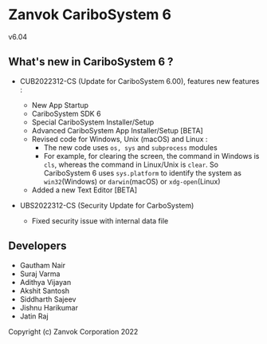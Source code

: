 # Zanvok CariboSystem 6
v6.04

## What's new in CariboSystem 6 ?
* CUB2022312-CS (Update for CariboSystem 6.00), features new features :
    * New App Startup
    * CariboSystem SDK 6
    * Special CariboSystem Installer/Setup
    * Advanced CariboSystem App Installer/Setup [BETA]
    * Revised code for Windows, Unix (macOS) and Linux :
        * The new code uses `os, sys` and `subprocess` modules
        * For example, for clearing the screen, the command in Windows is `cls`, whereas the command in Linux/Unix is `clear`. So CariboSystem 6 uses `sys.platform` to identify the system as `win32`(Windows) or `darwin`(macOS) or `xdg-open`(Linux)
    * Added a new Text Editor [BETA]

* UBS2022312-CS (Security Update for CarboSystem)
    * Fixed security issue with internal data file

## Developers
* Gautham Nair
* Suraj Varma
* Adithya Vijayan
* Akshit Santosh
* Siddharth Sajeev
* Jishnu Harikumar
* Jatin Raj

Copyright (c) Zanvok Corporation 2022
